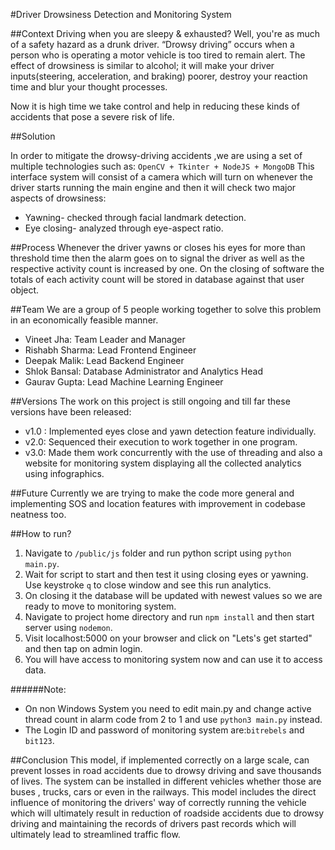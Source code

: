 #Driver Drowsiness Detection and Monitoring System

##Context
Driving when you are sleepy & exhausted? Well, you're as much of a safety hazard as a drunk driver. “Drowsy driving” occurs when a person who is operating a motor vehicle is too tired to remain alert. The effect of drowsiness is similar to alcohol; it will make your driver inputs(steering, acceleration, and braking) poorer, destroy your reaction time and blur your thought processes.

Now it is high time we take control and help in reducing these kinds of accidents that pose a severe risk of life.

##Solution

In order to mitigate the drowsy-driving accidents ,we are using a set of multiple technologies such as:
`OpenCV + Tkinter + NodeJS + MongoDB`
This interface system will consist of a camera which will turn on whenever the driver starts running the main engine and  then it will check two major aspects of drowsiness:
- Yawning- checked through facial landmark detection.
- Eye closing- analyzed through eye-aspect ratio.

##Process
Whenever the driver yawns or closes his eyes for more than threshold time then the alarm goes on to signal the driver as well as the respective activity count is increased by one. On the closing of software the totals of each activity count will be stored in database against that user object.

##Team
We are a group of 5 people working together to solve this problem in an economically feasible manner.
- Vineet Jha: Team Leader and Manager
- Rishabh Sharma: Lead Frontend Engineer
- Deepak Malik: Lead Backend Engineer
- Shlok Bansal: Database Administrator and Analytics Head
- Gaurav Gupta: Lead Machine Learning Engineer

##Versions
The work on this project is still ongoing and till far these versions have been released:
- v1.0 : Implemented eyes close and yawn detection feature individually.
- v2.0: Sequenced their execution to work together in one program.
- v3.0: Made them work concurrently with the use of threading and also a website for monitoring system displaying all the collected analytics using infographics.

##Future
Currently we are trying to make the code more general and implementing SOS and location features with improvement in codebase neatness too.

##How to run?
1. Navigate to `/public/js` folder and run python script using `python main.py`.
2. Wait for script to start and then test it using closing eyes or yawning. Use keystroke `q` to close window and see this run analytics. 
3. On closing it the database will be updated with newest values so we are ready to move to monitoring system.
4. Navigate to project home directory and run `npm install` and then start server using `nodemon`.
5. Visit localhost:5000 on your browser and click on "Lets's get started" and then tap on admin login.
6. You will have access to monitoring system now and can use it to access data.

######Note:
- On non Windows System you need to edit main.py and change active thread count in alarm code from 2 to 1 and use `python3 main.py` instead.
- The Login ID and password of monitoring system are:`bitrebels` and `bit123`.

##Conclusion
This model, if implemented correctly on a large scale, can prevent losses in road accidents due to drowsy driving and save thousands of lives. The system can be installed in different vehicles whether those are buses , trucks, cars or even in the railways. This model includes the direct influence of monitoring the drivers' way of correctly running the vehicle which will ultimately result in reduction of roadside accidents due to drowsy driving and maintaining the records of drivers past records which will ultimately lead to streamlined traffic flow.
